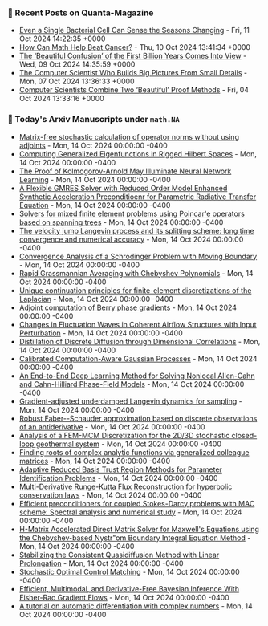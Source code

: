 ### 📝 Recent Posts on Quanta-Magazine
<!-- quanta starts -->
* <a href="https://www.quantamagazine.org/even-a-single-bacterial-cell-can-sense-the-seasons-changing-20241011/">Even a Single Bacterial Cell Can Sense the Seasons Changing</a> - Fri, 11 Oct 2024 14:22:35 +0000
* <a href="https://www.quantamagazine.org/how-can-math-help-beat-cancer-20241010/">How Can Math Help Beat Cancer?</a> - Thu, 10 Oct 2024 13:41:34 +0000
* <a href="https://www.quantamagazine.org/the-beautiful-confusion-of-the-first-billion-years-comes-into-view-20241009/">The ‘Beautiful Confusion’ of the First Billion Years Comes Into View</a> - Wed, 09 Oct 2024 14:35:59 +0000
* <a href="https://www.quantamagazine.org/the-computer-scientist-who-builds-big-pictures-from-small-details-20241007/">The Computer Scientist Who Builds Big Pictures From Small Details</a> - Mon, 07 Oct 2024 13:36:33 +0000
* <a href="https://www.quantamagazine.org/computer-scientists-combine-two-beautiful-proof-methods-20241004/">Computer Scientists Combine Two ‘Beautiful’ Proof Methods</a> - Fri, 04 Oct 2024 13:33:16 +0000
<!-- quanta ends -->

### 📝 Today's Arxiv Manuscripts under ``math.NA``
<!-- arxiv-math-na starts -->
* <a href="https://arxiv.org/abs/2410.08297">Matrix-free stochastic calculation of operator norms without using adjoints</a> - Mon, 14 Oct 2024 00:00:00 -0400
* <a href="https://arxiv.org/abs/2410.08343">Computing Generalized Eigenfunctions in Rigged Hilbert Spaces</a> - Mon, 14 Oct 2024 00:00:00 -0400
* <a href="https://arxiv.org/abs/2410.08451">The Proof of Kolmogorov-Arnold May Illuminate Neural Network Learning</a> - Mon, 14 Oct 2024 00:00:00 -0400
* <a href="https://arxiv.org/abs/2410.08735">A Flexible GMRES Solver with Reduced Order Model Enhanced Synthetic Acceleration Preconditioenr for Parametric Radiative Transfer Equation</a> - Mon, 14 Oct 2024 00:00:00 -0400
* <a href="https://arxiv.org/abs/2410.08830">Solvers for mixed finite element problems using Poincar'e operators based on spanning trees</a> - Mon, 14 Oct 2024 00:00:00 -0400
* <a href="https://arxiv.org/abs/2410.08846">The velocity jump Langevin process and its splitting scheme: long time convergence and numerical accuracy</a> - Mon, 14 Oct 2024 00:00:00 -0400
* <a href="https://arxiv.org/abs/2410.08910">Convergence Analysis of a Schrodinger Problem with Moving Boundary</a> - Mon, 14 Oct 2024 00:00:00 -0400
* <a href="https://arxiv.org/abs/2410.08956">Rapid Grassmannian Averaging with Chebyshev Polynomials</a> - Mon, 14 Oct 2024 00:00:00 -0400
* <a href="https://arxiv.org/abs/2410.08963">Unique continuation principles for finite-element discretizations of the Laplacian</a> - Mon, 14 Oct 2024 00:00:00 -0400
* <a href="https://arxiv.org/abs/2410.08312">Adjoint computation of Berry phase gradients</a> - Mon, 14 Oct 2024 00:00:00 -0400
* <a href="https://arxiv.org/abs/2410.08542">Changes in Fluctuation Waves in Coherent Airflow Structures with Input Perturbation</a> - Mon, 14 Oct 2024 00:00:00 -0400
* <a href="https://arxiv.org/abs/2410.08709">Distillation of Discrete Diffusion through Dimensional Correlations</a> - Mon, 14 Oct 2024 00:00:00 -0400
* <a href="https://arxiv.org/abs/2410.08796">Calibrated Computation-Aware Gaussian Processes</a> - Mon, 14 Oct 2024 00:00:00 -0400
* <a href="https://arxiv.org/abs/2410.08914">An End-to-End Deep Learning Method for Solving Nonlocal Allen-Cahn and Cahn-Hilliard Phase-Field Models</a> - Mon, 14 Oct 2024 00:00:00 -0400
* <a href="https://arxiv.org/abs/2410.08987">Gradient-adjusted underdamped Langevin dynamics for sampling</a> - Mon, 14 Oct 2024 00:00:00 -0400
* <a href="https://arxiv.org/abs/2211.11907">Robust Faber--Schauder approximation based on discrete observations of an antiderivative</a> - Mon, 14 Oct 2024 00:00:00 -0400
* <a href="https://arxiv.org/abs/2304.11849">Analysis of a FEM-MCM Discretization for the 2D/3D stochastic closed-loop geothermal system</a> - Mon, 14 Oct 2024 00:00:00 -0400
* <a href="https://arxiv.org/abs/2307.14494">Finding roots of complex analytic functions via generalized colleague matrices</a> - Mon, 14 Oct 2024 00:00:00 -0400
* <a href="https://arxiv.org/abs/2309.07627">Adaptive Reduced Basis Trust Region Methods for Parameter Identification Problems</a> - Mon, 14 Oct 2024 00:00:00 -0400
* <a href="https://arxiv.org/abs/2403.02141">Multi-Derivative Runge-Kutta Flux Reconstruction for hyperbolic conservation laws</a> - Mon, 14 Oct 2024 00:00:00 -0400
* <a href="https://arxiv.org/abs/2404.18639">Efficient preconditioners for coupled Stokes-Darcy problems with MAC scheme: Spectral analysis and numerical study</a> - Mon, 14 Oct 2024 00:00:00 -0400
* <a href="https://arxiv.org/abs/2408.17116">H-Matrix Accelerated Direct Matrix Solver for Maxwell's Equations using the Chebyshev-based Nystr"om Boundary Integral Equation Method</a> - Mon, 14 Oct 2024 00:00:00 -0400
* <a href="https://arxiv.org/abs/2410.03605">Stabilizing the Consistent Quasidiffusion Method with Linear Prolongation</a> - Mon, 14 Oct 2024 00:00:00 -0400
* <a href="https://arxiv.org/abs/2312.02027">Stochastic Optimal Control Matching</a> - Mon, 14 Oct 2024 00:00:00 -0400
* <a href="https://arxiv.org/abs/2406.17263">Efficient, Multimodal, and Derivative-Free Bayesian Inference With Fisher-Rao Gradient Flows</a> - Mon, 14 Oct 2024 00:00:00 -0400
* <a href="https://arxiv.org/abs/2409.06752">A tutorial on automatic differentiation with complex numbers</a> - Mon, 14 Oct 2024 00:00:00 -0400
<!-- arxiv-math-na ends -->
